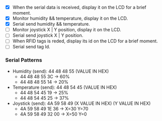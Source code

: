 - [X] When the serial data is received, display it on the LCD for a brief moment.
- [X] Monitor humidity && temperature, display it on the LCD.
- [X] Serial send humidity && temperature.
- [ ] Monitor joystick X | Y position, display it on the LCD.
- [ ] Serial send joystick X | Y position.
- [ ] When RFID tags is reded, display its id on the LCD for a brief moment.
- [ ] Serial send tag Id.

### Serial Patterns
- Humidity (send): 44 48 48 55 (VALUE IN HEX)
  - 44 48 48 55 3C -> 60%
  - 44 48 48 55 14 -> 20%
- Temperature (send): 44 48 54 45 (VALUE IN HEX)
  - 44 48 54 45 19 -> 25%
  - 44 48 54 45 25 -> 37%
- Joystick (send): 4A 59 58 49 (X VALUE IN HEX) (Y VALUE IN HEX)
  - 4A 59 58 49 1E 36 -> X=30 Y=70
  - 4A 59 58 49 32 00 -> X=50 Y=0